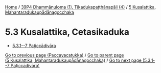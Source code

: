 
[Home](/) / [39P4 Dhammānuloma (1), Tikadukapaṭṭhānapāḷi (4)](...md) / [5 Kusalattika, Mahantaradukaupādānagocchaka](../39P4/5.md)

# 5.3 Kusalattika, Cetasikaduka

* [5.3.1--7 Paṭiccādivāra](5.3/5.3.1--7.md)

[Go to previous page (Paccayacatukka)](5.2/5.2.1--7/Paccayacatukka.md) / [Go to parent page (5 Kusalattika, Mahantaradukaupādānagocchaka)](../39P4/5.md) / [Go to next page (5.3.1--7 Paṭiccādivāra)](5.3/5.3.1--7.md)


